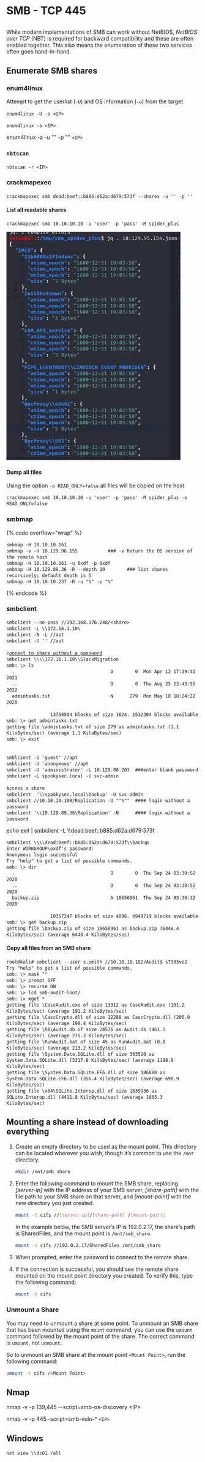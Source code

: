 # SMB - TCP 445

##

While modern implementations of SMB can work without NetBIOS, _NetBIOS over TCP_ (NBT) is required for backward compatibility and these are often enabled together. This also means the enumeration of these two services often goes hand-in-hand.

## Enumerate SMB shares

### enum4linux

Attempt to get the userlist (`-U`) and OS information (`-o`) from the target

`enum4linux -U -o <IP>`

`enum4linux -a <IP>`

enum4linux -a -u "" -p "" `<IP>`

### `nbtscan`

`nbtscan -r <IP>`

### crackmapexec

`crackmapexec smb dead:beef::b885:d62a:d679:573f --shares -u '' -p ''`

#### List all readable shares

```
crackmapexec smb 10.10.10.10 -u 'user' -p 'pass' -M spider_plus
```

![](<../../../.gitbook/assets/image (20).png>)

#### Dump all files

Using the option `-o READ_ONLY=false` all files will be copied on the host

```
crackmapexec smb 10.10.10.10 -u 'user' -p 'pass' -M spider_plus -o READ_ONLY=false
```

### smbmap

{% code overflow="wrap" %}
```
smbmap -H 10.10.10.161
smbmap -v -H 10.129.96.155           ### -v Return the OS version of the remote host
smbmap -H 10.10.10.161 -u 0xdf -p 0xdf
smbmap -H 10.129.89.36 -R --depth 10        ### list shares recursively; default depth is 5
smbmap -H 10.10.10.237 -R -u "%" -p "%"
```
{% endcode %}

### smbclient

<pre data-title="listing without a password" data-overflow="wrap" data-line-numbers><code>smbclient --no-pass //192.168.176.248/&#x3C;share>
smbclient -L \\172.16.1.10\         
smbclient -N -L //apt                         
smbclient -U '' //apt

c<a data-footnote-ref href="#user-content-fn-1">onnect to share without a password</a>
smbclient \\\\172.16.1.10\\SlackMigration
smb: \> ls
  .                                   D        0  Mon Apr 12 17:39:41 2021
  ..                                  D        0  Thu Aug 25 23:43:55 2022
  admintasks.txt                      N      279  Mon May 18 18:24:22 2020

                13758504 blocks of size 1024. 1532304 blocks available
smb: \> get admintasks.txt
getting file \admintasks.txt of size 279 as admintasks.txt (1.1 KiloBytes/sec) (average 1.1 KiloBytes/sec)
smb: \> exit


smblcient -U 'guest' //apt
smblcient -U 'anonymous' //apt
smbclient -U 'administrator' -L 10.129.88.203  ###enter blank password
smbclient -L spookysec.local -U svc-admin

Access a share
smbclient  '\\spookysec.local\backup' -U svc-admin
smbclient //10.10.10.100/Replication -U ""%""  #### login without a password
smbclient '\\10.129.89.36\Replication' -N      #### login without a password
</code></pre>

echo exit | smbclient -L \\\dead:beef::b885:d62a:d679:573f

```
smbclient \\\\dead:beef::b885:d62a:d679:573f\\backup
Enter WORKGROUP\oxdf's password: 
Anonymous login successful
Try "help" to get a list of possible commands.
smb: \> dir
  .                                   D        0  Thu Sep 24 03:30:52 2020
  ..                                  D        0  Thu Sep 24 03:30:52 2020
  backup.zip                          A 10650961  Thu Sep 24 03:30:32 2020

                10357247 blocks of size 4096. 6949719 blocks available
smb: \> get backup.zip
getting file \backup.zip of size 10650961 as backup.zip (6448.4 KiloBytes/sec) (average 6448.4 KiloBytes/sec)
```

#### Copy all files from an SMB share

```
root@kali# smbclient --user s.smith //10.10.10.182/Audit$ sT333ve2
Try "help" to get a list of possible commands.
smb: \> mask ""
smb: \> prompt OFF
smb: \> recurse ON
smb: \> lcd smb-audit-loot/
smb: \> mget *
getting file \CascAudit.exe of size 13312 as CascAudit.exe (191.2 KiloBytes/sec) (average 191.2 KiloBytes/sec)
getting file \CascCrypto.dll of size 12288 as CascCrypto.dll (206.9 KiloBytes/sec) (average 198.4 KiloBytes/sec)
getting file \DB\Audit.db of size 24576 as Audit.db (461.5 KiloBytes/sec) (average 275.3 KiloBytes/sec)
getting file \RunAudit.bat of size 45 as RunAudit.bat (0.8 KiloBytes/sec) (average 213.2 KiloBytes/sec)
getting file \System.Data.SQLite.dll of size 363520 as System.Data.SQLite.dll (3317.8 KiloBytes/sec) (average 1198.9 KiloBytes/sec)
getting file \System.Data.SQLite.EF6.dll of size 186880 as System.Data.SQLite.EF6.dll (356.4 KiloBytes/sec) (average 690.9 KiloBytes/sec)
getting file \x64\SQLite.Interop.dll of size 1639936 as SQLite.Interop.dll (4411.8 KiloBytes/sec) (average 1805.3 KiloBytes/sec)
```

## Mounting a share instead of downloading everything

1.  Create an empty directory to be used as the mount point. This directory can be located wherever you wish, though it’s common to use the `/mnt` directory.

    ```bash
    mkdir /mnt/smb_share
    ```
2.  Enter the following command to mount the SMB share, replacing _\[server-ip]_ with the IP address of your SMB server, _\[share-path]_ with the file path to your SMB share on that server, and _\[mount-point]_ with the new directory you just created.

    ```bash
    mount -t cifs //[server-ip]/[share-path] /[mount-point]
    ```

    In the example below, the SMB server’s IP is 192.0.2.17, the share’s path is SharedFiles, and the mount point is `/mnt/smb_share`.

    ```bash
    mount -t cifs //192.0.2.17/SharedFiles /mnt/smb_share
    ```
3. When prompted, enter the password to connect to the remote share.
4.  If the connection is successful, you should see the remote share mounted on the mount point directory you created. To verify this, type the following command:

    ```bash
    mount -t cifs
    ```

### Unmount a Share <a href="#unmount-a-share" id="unmount-a-share"></a>

You may need to unmount a share at some point. To unmount an SMB share that has been mounted using the `mount` command, you can use the `umount` command followed by the mount point of the share. The correct command is `umount`, not `unmount`.

So to unmount an SMB share at the mount point `<Mount Point>`, run the following command:

```bash
umount -t cifs /<Mount Point>
```

## Nmap



nmap -v -p 139,445 --script=smb-os-discovery \<IP>

nmap -v -p 445 -script=smb-vuln-\* `<IP>`

## Windows

```
net view \\dc01 /all
```

##

[^1]: 

